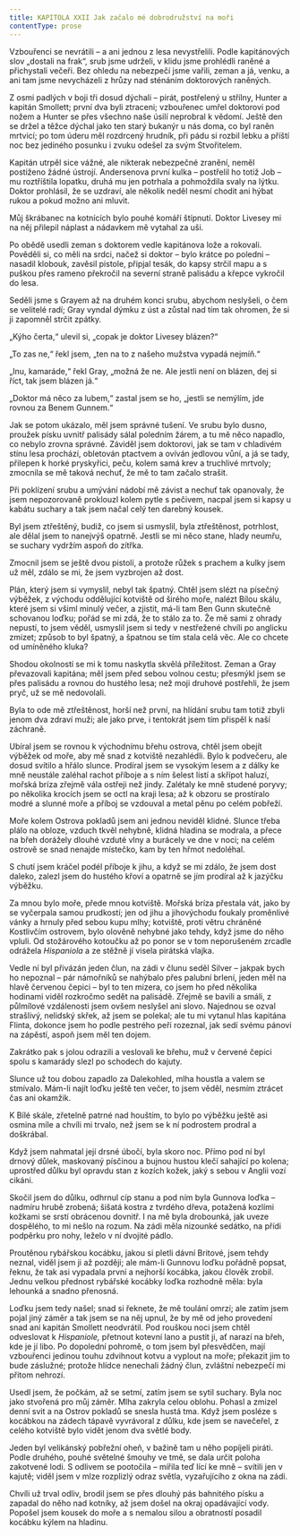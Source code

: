 ```yaml
---
title: KAPITOLA XXII Jak začalo mé dobrodružství na moři
contentType: prose
---
```


<section>

Vzbouřenci se nevrátili – a ani jednou z lesa nevystřelili. Podle kapitánových slov „dostali na frak“, srub jsme udrželi, v klidu jsme prohlédli raněné a přichystali večeři. Bez ohledu na nebezpečí jsme vařili, zeman a já, venku, a ani tam jsme nevycházeli z hrůzy nad sténáním doktorových raněných.

Z osmi padlých v boji tři dosud dýchali – pirát, postřelený u střílny, Hunter a kapitán Smollett; první dva byli ztraceni; vzbouřenec umřel doktorovi pod nožem a Hunter se přes všechno naše úsilí neprobral k vědomí. Ještě den se držel a těžce dýchal jako ten starý bukanýr u nás doma, co byl raněn mrtvicí; po tom úderu měl rozdrcený hrudník, při pádu si rozbil lebku a příští noc bez jediného posunku i zvuku odešel za svým Stvořitelem.

Kapitán utrpěl sice vážné, ale nikterak nebezpečné zranění, neměl postiženo žádné ústrojí. Andersenova první kulka – postřelil ho totiž Job – mu roztříštila lopatku, druhá mu jen potrhala a pohmoždila svaly na lýtku. Doktor prohlásil, že se uzdraví, ale několik neděl nesmí chodit ani hýbat rukou a pokud možno ani mluvit.

Můj škrábanec na kotnících bylo pouhé komáří štípnutí. Doktor Livesey mi na něj přilepil náplast a nádavkem mě vytahal za uši.

Po obědě usedli zeman s doktorem vedle kapitánova lože a rokovali. Pověděli si, co měli na srdci, načež si doktor – bylo krátce po poledni – nasadil klobouk, zavěsil pistole, připjal tesák, do kapsy strčil mapu a s puškou přes rameno překročil na severní straně palisádu a křepce vykročil do lesa.

Seděli jsme s Grayem až na druhém konci srubu, abychom neslyšeli, o čem se velitelé radí; Gray vyndal dýmku z úst a zůstal nad tím tak ohromen, že si ji zapomněl strčit zpátky.

„Kýho čerta,“ ulevil si, „copak je doktor Livesey blázen?“

„To zas ne,“ řekl jsem, „ten na to z našeho mužstva vypadá nejmíň.“

„Inu, kamaráde,“ řekl Gray, „možná že ne. Ale jestli není on blázen, dej si říct, tak jsem blázen já.“

„Doktor má něco za lubem,“ zastal jsem se ho, „jestli se nemýlím, jde rovnou za Benem Gunnem.“

Jak se potom ukázalo, měl jsem správné tušení. Ve srubu bylo dusno, proužek písku uvnitř palisády sálal poledním žárem, a tu mě něco napadlo, co nebylo zrovna správné. Záviděl jsem doktorovi, jak se tam v chladivém stínu lesa prochází, obletován ptactvem a ovíván jedlovou vůní, a já se tady, přilepen k horké pryskyřici, peču, kolem samá krev a truchlivé mrtvoly; zmocnila se mě taková nechuť, že mě to tam začalo strašit.

Při poklízení srubu a umývání nádobí mě závist a nechuť tak opanovaly, že jsem nepozorovaně proklouzl kolem pytle s pečivem, nacpal jsem si kapsy u kabátu suchary a tak jsem načal celý ten darebný kousek.

Byl jsem ztřeštěný, budiž, co jsem si usmyslil, byla ztřeštěnost, potrhlost, ale dělal jsem to nanejvýš opatrně. Jestli se mi něco stane, hlady neumřu, se suchary vydržím aspoň do zítřka.

Zmocnil jsem se ještě dvou pistolí, a protože růžek s prachem a kulky jsem už měl, zdálo se mi, že jsem vyzbrojen až dost.

Plán, který jsem si vymyslil, nebyl tak špatný. Chtěl jsem slézt na písečný výběžek, z východu oddělující kotviště od širého moře, nalézt Bílou skálu, které jsem si všiml minulý večer, a zjistit, má-li tam Ben Gunn skutečně schovanou loďku; pořád se mi zdá, že to stálo za to. Že mě sami z ohrady nepustí, to jsem věděl, usmyslil jsem si tedy v nestřežené chvíli po anglicku zmizet; způsob to byl špatný, a špatnou se tím stala celá věc. Ale co chcete od umíněného kluka?

Shodou okolností se mi k tomu naskytla skvělá příležitost. Zeman a Gray převazovali kapitána; měl jsem před sebou volnou cestu; přesmýkl jsem se přes palisádu a rovnou do hustého lesa; než moji druhové postřehli, že jsem pryč, už se mě nedovolali.

Byla to ode mě ztřeštěnost, horší než první, na hlídání srubu tam totiž zbyli jenom dva zdraví muži; ale jako prve, i tentokrát jsem tím přispěl k naší záchraně.

Ubíral jsem se rovnou k východnímu břehu ostrova, chtěl jsem obejít výběžek od moře, aby mě snad z kotviště nezahlédli. Bylo k podvečeru, ale dosud svítilo a hřálo slunce. Prodíral jsem se vysokým lesem a z dálky ke mně neustále zaléhal rachot příboje a s ním šelest listí a skřípot haluzí, mořská bríza zřejmě vála ostřeji než jindy. Zalétaly ke mně studené poryvy; po několika krocích jsem se octl na kraji lesa; až k obzoru se prostíralo modré a slunné moře a příboj se vzdouval a metal pěnu po celém pobřeží.

Moře kolem Ostrova pokladů jsem ani jednou neviděl klidné. Slunce třeba plálo na obloze, vzduch tkvěl nehybně, klidná hladina se modrala, a přece na břeh dorážely dlouhé vzduté vlny a burácely ve dne v noci; na celém ostrově se snad nenajde místečko, kam by ten hřmot nedoléhal.

S chutí jsem kráčel podél příboje k jihu, a když se mi zdálo, že jsem dost daleko, zalezl jsem do hustého křoví a opatrně se jím prodíral až k jazýčku výběžku.

Za mnou bylo moře, přede mnou kotviště. Mořská bríza přestala vát, jako by se vyčerpala samou prudkostí; jen od jihu a jihovýchodu foukaly proměnlivé vánky a hrnuly před sebou kupu mlhy; kotviště, proti větru chráněné Kostlivčím ostrovem, bylo olověně nehybné jako tehdy, když jsme do něho vpluli. Od stožárového kotoučku až po ponor se v tom neporušeném zrcadle odrážela _Hispaniola_ a ze stěžně jí visela pirátská vlajka.

Vedle ní byl přivázán jeden člun, na zádi v člunu seděl Silver – jakpak bych ho nepoznal – pár námořníků se nahýbalo přes palubní brlení, jeden měl na hlavě červenou čepici – byl to ten mizera, co jsem ho před několika hodinami viděl rozkročmo sedět na palisádě. Zřejmě se bavili a smáli, z půlmílové vzdálenosti jsem ovšem neslyšel ani slovo. Najednou se ozval strašlivý, nelidský skřek, až jsem se polekal; ale tu mi vytanul hlas kapitána Flinta, dokonce jsem ho podle pestrého peří rozeznal, jak sedí svému pánovi na zápěstí, aspoň jsem měl ten dojem.

Zakrátko pak s jolou odrazili a veslovali ke břehu, muž v červené čepici spolu s kamarády slezl po schodech do kajuty.

Slunce už tou dobou zapadlo za Dalekohled, mlha houstla a valem se stmívalo. Mám-li najít loďku ještě ten večer, to jsem věděl, nesmím ztrácet čas ani okamžik.

K Bílé skále, zřetelně patrné nad houštím, to bylo po výběžku ještě asi osmina míle a chvíli mi trvalo, než jsem se k ní podrostem prodral a doškrábal.

Když jsem nahmatal její drsné úbočí, byla skoro noc. Přímo pod ní byl drnový důlek, maskovaný písčinou a bujnou hustou klečí sahající po kolena; uprostřed důlku byl opravdu stan z kozích kožek, jaký s sebou v Anglii vozí cikáni.

Skočil jsem do důlku, odhrnul cíp stanu a pod ním byla Gunnova loďka – nadmíru hrubě zrobená; šišatá kostra z tvrdého dřeva, potažená kozlími kožkami se srstí obrácenou dovnitř. I na mě byla drobounká, jak uveze dospělého, to mi nešlo na rozum. Na zádi měla nizounké sedátko, na přídi podpěrku pro nohy, leželo v ní dvojité pádlo.

Proutěnou rybářskou kocábku, jakou si pletli dávní Britové, jsem tehdy neznal, viděl jsem ji až později; ale mám-li Gunnovu loďku pořádně popsat, řeknu, že tak asi vypadala první a nejhorší kocábka, jakou člověk zrobil. Jednu velkou přednost rybářské kocábky loďka rozhodně měla: byla lehounká a snadno přenosná.

Loďku jsem tedy našel; snad si řeknete, že mě toulání omrzí; ale zatím jsem pojal jiný záměr a tak jsem se na něj upnul, že by mě od jeho provedení snad ani kapitán Smollett neodvrátil. Pod rouškou noci jsem chtěl odveslovat k _Hispaniole,_ přetnout kotevní lano a pustit ji, ať narazí na břeh, kde je jí libo. Po dopolední pohromě, o tom jsem byl přesvědčen, mají vzbouřenci jedinou touhu zdvihnout kotvu a vyplout na moře; překazit jim to bude záslužné; protože hlídce nenechali žádný člun, zvláštní nebezpečí mi přitom nehrozí.

Usedl jsem, že počkám, až se setmí, zatím jsem se sytil suchary. Byla noc jako stvořená pro můj záměr. Mlha zakryla celou oblohu. Pohasl a zmizel denní svit a na Ostrov pokladů se snesla hustá tma. Když jsem posléze s kocábkou na zádech tápavě vyvrávoral z důlku, kde jsem se navečeřel, z celého kotviště bylo vidět jenom dva světlé body.

Jeden byl velikánský pobřežní oheň, v bažině tam u něho popíjeli piráti. Podle druhého, pouhé světelné šmouhy ve tmě, se dala určit poloha zakotvené lodi. S odlivem se pootočila – mířila teď lící ke mně – svítili jen v kajutě; viděl jsem v mlze rozplizlý odraz světla, vyzařujícího z okna na zádi.

Chvíli už trval odliv, brodil jsem se přes dlouhý pás bahnitého písku a zapadal do něho nad kotníky, až jsem došel na okraj opadávající vody. Popošel jsem kousek do moře a s nemalou silou a obratností posadil kocábku kýlem na hladinu.

</section>

[^1]: Matróz – námořník. _Pozn. red._

[^2]: Klnout – klít, nadávat. _Pozn. red._

[^3]: Švadronit – rychle drmolivě mluvit. _Pozn. red._

[^4]: Sešlý, vetchý. _Pozn. red._

[^5]: Smotaný žvýkací tabák. _Pozn. red._

[^6]: Nádoba na uchovávání troudu, tj. suché, snadno zápalné látky. _Pozn. red._

[^7]: Přístroj k určování místa podle polohy hvězd. _Pozn. red._

[^8]: Kyvadlové hodiny. _Pozn. red._

[^9]: Dovětek, dodatek. _Pozn. red._

[^10]: Kloun – mohutná špičatá zbraň umístěná pod čarou ponoru na přídi. Svým hrotem sloužila k proražení boku nepřátelské lodi. _Pozn. red._

[^11]: Šalupa – dlouhý člun určený k dopravě mezi kotvící lodí a břehem. _Pozn. red._

[^12]: Staré přísloví (15. stol.), „kdo chodí kolem močálu, bažiny, ten se nachladí“, tj. nelze jednat nečestně bez následků. _Pozn. red._

[^13]: Parduna – součást pevného lanoví, zadní a postranní lano slouží k výstuze stěžňů a čnělek. _Pozn. red._

[^14]: Jola – otevřený sportovní člun s plachtami. _Pozn. red._

[^15]: Zábradlí, ohrazení. _Pozn. red._

[^16]: Brzo bylo vzbouřenců jen osm, námořník ze škuneru, postřelený panem Trelawneyem, ještě ten večer zranění podlehl. Ti, co zůstali, se to ovšem dověděli až později.

[^17]: Kosatka – trojúhelníková plachta nad přídí lodi. _Pozn. red._

[^18]: Stěh – lano spojující stěžeň s trupem a zajišťující jeho lepší stabilitu. _Pozn. red_.

[^19]: Fidibus – papírovýsmotek, jímž se podpaluje dýmka nebo svíčka. _Pozn. red_.

[^20]: Cvičit na povel. _Pozn. red_.

[^21]: Mlýnské kameny. _Pozn. red._
